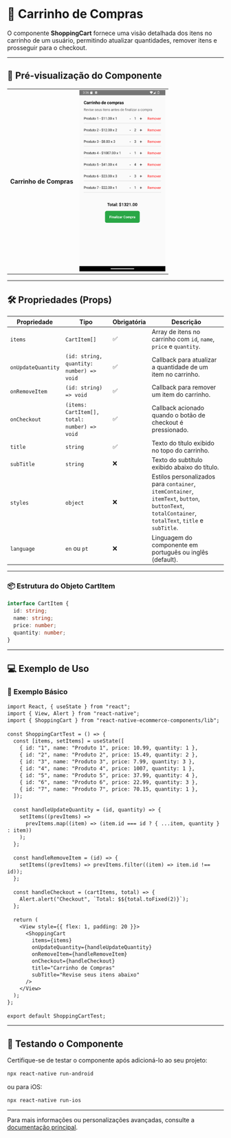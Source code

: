 # 🛒 **Carrinho de Compras**

O componente **ShoppingCart** fornece uma visão detalhada dos itens no carrinho de um usuário, permitindo atualizar quantidades, remover itens e prosseguir para o checkout.

---

## 📸 **Pré-visualização do Componente**

<table>
  <tr>
    <td><strong>Carrinho de Compras</strong></td>
    <td><img src="../../Images/ShoppingCartpt.png" alt="ShoppingCart" width="200"/></td>
  </tr>
</table>

---

## 🛠️ **Propriedades (Props)**

| Propriedade        | Tipo                                         | Obrigatória | Descrição                                                                                                                                          |
| ------------------ | -------------------------------------------- | ----------- | -------------------------------------------------------------------------------------------------------------------------------------------------- |
| `items`            | `CartItem[]`                                 | ✅          | Array de itens no carrinho com `id`, `name`, `price` e `quantity`.                                                                                 |
| `onUpdateQuantity` | `(id: string, quantity: number) => void`     | ✅          | Callback para atualizar a quantidade de um item no carrinho.                                                                                       |
| `onRemoveItem`     | `(id: string) => void`                       | ✅          | Callback para remover um item do carrinho.                                                                                                         |
| `onCheckout`       | `(items: CartItem[], total: number) => void` | ✅          | Callback acionado quando o botão de checkout é pressionado.                                                                                        |
| `title`            | `string`                                     | ✅          | Texto do título exibido no topo do carrinho.                                                                                                       |
| `subTitle`         | `string`                                     | ❌          | Texto do subtítulo exibido abaixo do título.                                                                                                       |
| `styles`           | `object`                                     | ❌          | Estilos personalizados para `container`, `itemContainer`, `itemText`, `button`, `buttonText`, `totalContainer`, `totalText`, `title` e `subTitle`. |
| `language`         | `en` ou `pt`                 | ❌          | Linguagem do componente em português ou inglês (default). |

---

### 📦 **Estrutura do Objeto CartItem**

```ts
interface CartItem {
  id: string;
  name: string;
  price: number;
  quantity: number;
}
```

---

## 💻 **Exemplo de Uso**

### 📝 **Exemplo Básico**

```tsx
import React, { useState } from "react";
import { View, Alert } from "react-native";
import { ShoppingCart } from "react-native-ecommerce-components/lib";

const ShoppingCartTest = () => {
  const [items, setItems] = useState([
    { id: "1", name: "Produto 1", price: 10.99, quantity: 1 },
    { id: "2", name: "Produto 2", price: 15.49, quantity: 2 },
    { id: "3", name: "Produto 3", price: 7.99, quantity: 3 },
    { id: "4", name: "Produto 4", price: 1007, quantity: 1 },
    { id: "5", name: "Produto 5", price: 37.99, quantity: 4 },
    { id: "6", name: "Produto 6", price: 22.99, quantity: 3 },
    { id: "7", name: "Produto 7", price: 70.15, quantity: 1 },
  ]);

  const handleUpdateQuantity = (id, quantity) => {
    setItems((prevItems) =>
      prevItems.map((item) => (item.id === id ? { ...item, quantity } : item))
    );
  };

  const handleRemoveItem = (id) => {
    setItems((prevItems) => prevItems.filter((item) => item.id !== id));
  };

  const handleCheckout = (cartItems, total) => {
    Alert.alert("Checkout", `Total: $${total.toFixed(2)}`);
  };

  return (
    <View style={{ flex: 1, padding: 20 }}>
      <ShoppingCart
        items={items}
        onUpdateQuantity={handleUpdateQuantity}
        onRemoveItem={handleRemoveItem}
        onCheckout={handleCheckout}
        title="Carrinho de Compras"
        subTitle="Revise seus itens abaixo"
      />
    </View>
  );
};

export default ShoppingCartTest;
```

---

## 🧪 **Testando o Componente**

Certifique-se de testar o componente após adicioná-lo ao seu projeto:

```sh
npx react-native run-android
```

ou para iOS:

```sh
npx react-native run-ios
```

---

Para mais informações ou personalizações avançadas, consulte a [documentação principal](../../README.md).
